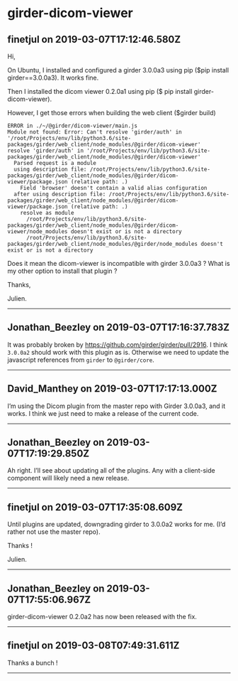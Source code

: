 # girder-dicom-viewer

## finetjul on 2019-03-07T17:12:46.580Z

Hi,


On Ubuntu, I installed and configured a girder 3\.0\.0a3 using pip ($pip install girder\=\=3\.0\.0a3\). It works fine.  

Then I installed the dicom viewer 0\.2\.0a1 using pip ($ pip install girder\-dicom\-viewer).  

However, I get those errors when building the web client ($girder build)



```
ERROR in ./~/@girder/dicom-viewer/main.js
Module not found: Error: Can't resolve 'girder/auth' in '/root/Projects/env/lib/python3.6/site-packages/girder/web_client/node_modules/@girder/dicom-viewer'
resolve 'girder/auth' in '/root/Projects/env/lib/python3.6/site-packages/girder/web_client/node_modules/@girder/dicom-viewer'
  Parsed request is a module
  using description file: /root/Projects/env/lib/python3.6/site-packages/girder/web_client/node_modules/@girder/dicom-viewer/package.json (relative path: .)
    Field 'browser' doesn't contain a valid alias configuration
  after using description file: /root/Projects/env/lib/python3.6/site-packages/girder/web_client/node_modules/@girder/dicom-viewer/package.json (relative path: .)
    resolve as module
      /root/Projects/env/lib/python3.6/site-packages/girder/web_client/node_modules/@girder/dicom-viewer/node_modules doesn't exist or is not a directory
      /root/Projects/env/lib/python3.6/site-packages/girder/web_client/node_modules/@girder/node_modules doesn't exist or is not a directory

```

Does it mean the dicom\-viewer is incompatible with girder 3\.0\.0a3 ? What is my other option to install that plugin ?


Thanks,  

Julien.


---

## Jonathan_Beezley on 2019-03-07T17:16:37.783Z

It was probably broken by <https://github.com/girder/girder/pull/2916>. I think `3.0.0a2` should work with this plugin as is. Otherwise we need to update the javascript references from `girder` to `@girder/core`.


---

## David_Manthey on 2019-03-07T17:17:13.000Z

I’m using the Dicom plugin from the master repo with Girder 3\.0\.0a3, and it works. I think we just need to make a release of the current code.


---

## Jonathan_Beezley on 2019-03-07T17:19:29.850Z

Ah right. I’ll see about updating all of the plugins. Any with a client\-side component will likely need a new release.


---

## finetjul on 2019-03-07T17:35:08.609Z

Until plugins are updated, downgrading girder to 3\.0\.0a2 works for me. (I’d rather not use the master repo).


Thanks !  

Julien.


---

## Jonathan_Beezley on 2019-03-07T17:55:06.967Z

girder\-dicom\-viewer 0\.2\.0a2 has now been released with the fix.


---

## finetjul on 2019-03-08T07:49:31.611Z

Thanks a bunch !


---

